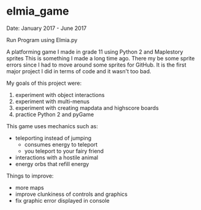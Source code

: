 # elmia_game
Date: January 2017 - June 2017

Run Program using Elmia.py

A platforming game I made in grade 11 using Python 2 and Maplestory sprites
This is something I made a long time ago. There my be some sprite errors since I had to move around some sprites for GitHub.
It is the first major project I did in terms of code and it wasn't too bad. 

My goals of this project were:
  1. experiment with object interactions
  2. experiment with multi-menus
  3. experiment with creating mapdata and highscore boards
  3. practice Python 2 and pyGame

This game uses mechanics such as:
  - teleporting instead of jumping
    - consumes energy to teleport
    - you teleport to your fairy friend
  - interactions with a hostile animal 
  - energy orbs that refill energy

Things to improve:
  - more maps
  - improve clunkiness of controls and graphics
  - fix graphic error displayed in console
